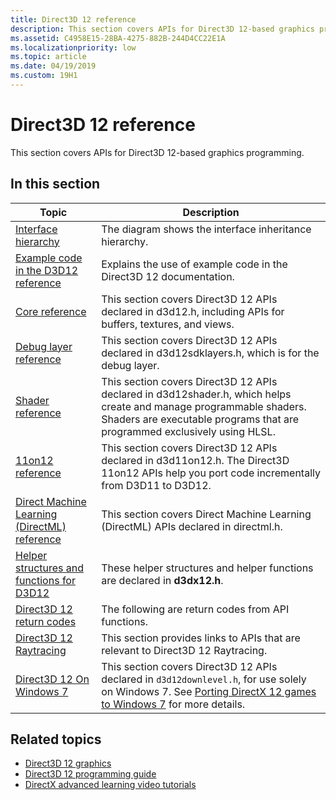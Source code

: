```yaml
---
title: Direct3D 12 reference
description: This section covers APIs for Direct3D 12-based graphics programming.
ms.assetid: C4958E15-28BA-4275-882B-244D4CC22E1A
ms.localizationpriority: low
ms.topic: article
ms.date: 04/19/2019
ms.custom: 19H1
---
```


# Direct3D 12 reference

This section covers APIs for Direct3D 12-based graphics programming.

## In this section

| Topic | Description |
|-|-|
| [Interface hierarchy](interface-hierarchy.md) | The diagram shows the interface inheritance hierarchy. |
| [Example code in the D3D12 reference](notes-on-example-code.md) | Explains the use of example code in the Direct3D 12 documentation. |
| [Core reference](direct3d-12-core-reference.md) | This section covers Direct3D 12 APIs declared in d3d12.h, including APIs for buffers, textures, and views. |
| [Debug layer reference](direct3d-12-sdklayers-reference.md) | This section covers Direct3D 12 APIs declared in d3d12sdklayers.h, which is for the debug layer. |
| [Shader reference](d3d12-graphics-reference-shader-reference.md) | This section covers Direct3D 12 APIs declared in d3d12shader.h, which helps create and manage programmable shaders. Shaders are executable programs that are programmed exclusively using HLSL. |
| [11on12 reference](direct3d-11on12-reference.md) | This section covers Direct3D 12 APIs declared in d3d11on12.h. The Direct3D 11on12 APIs help you port code incrementally from D3D11 to D3D12. |
| [Direct Machine Learning (DirectML) reference](direct3d-directml-reference.md) | This section covers Direct Machine Learning (DirectML) APIs declared in directml.h. |
| [Helper structures and functions for D3D12](helper-structures-and-functions-for-d3d12.md) | These helper structures and helper functions are declared in **d3dx12.h**. |
| [Direct3D 12 return codes](d3d12-graphics-reference-returnvalues.md) | The following are return codes from API functions. |
| [Direct3D 12 Raytracing](direct3d-12-raytracing.md) | This section provides links to APIs that are relevant to Direct3D 12 Raytracing. |
| [Direct3D 12 On Windows 7](direct3d-12on7-reference.md) | This section covers Direct3D 12 APIs declared in `d3d12downlevel.h`, for use solely on Windows 7. See [Porting DirectX 12 games to Windows 7](https://devblogs.microsoft.com/directx/porting-directx-12-games-to-windows-7/) for more details. |

## Related topics

* [Direct3D 12 graphics](direct3d-12-graphics.md)
* [Direct3D 12 programming guide](directx-12-programming-guide.md)
* [DirectX advanced learning video tutorials](https://www.youtube.com/channel/UCiaX2B8XiXR70jaN7NK-FpA)
